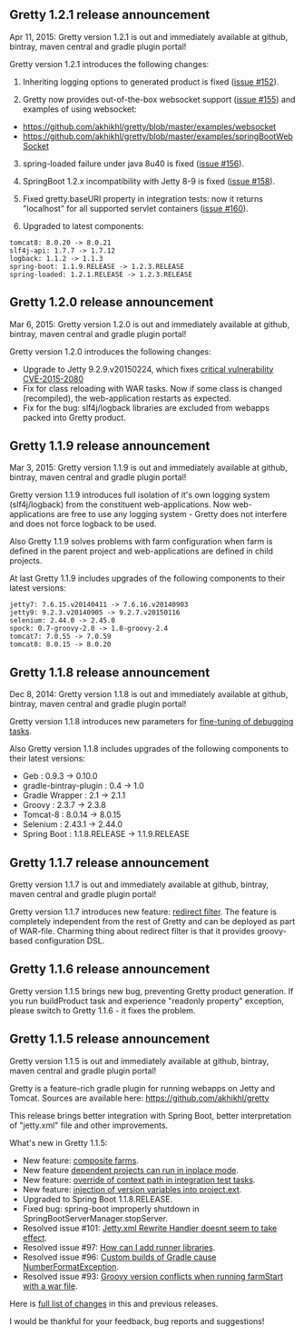 ## Gretty 1.2.1 release announcement

Apr 11, 2015: Gretty version 1.2.1 is out and immediately available at github, bintray, maven central and gradle plugin portal!

Gretty version 1.2.1 introduces the following changes:

1. Inheriting logging options to generated product is fixed ([issue #152](https://github.com/akhikhl/gretty/issues/152)).

2. Gretty now provides out-of-the-box websocket support ([issue #155](https://github.com/akhikhl/gretty/issues/155)) and examples of using websocket:
  * https://github.com/akhikhl/gretty/blob/master/examples/websocket
  * https://github.com/akhikhl/gretty/blob/master/examples/springBootWebSocket

3. spring-loaded failure under java 8u40 is fixed ([issue #156](https://github.com/akhikhl/gretty/issues/156)).

4. SpringBoot 1.2.x incompatibility with Jetty 8-9 is fixed ([issue #158](https://github.com/akhikhl/gretty/issues/158)).

5. Fixed gretty.baseURI property in integration tests: now it returns "localhost" for all supported servlet containers ([issue #160](https://github.com/akhikhl/gretty/issues/160)).

6. Upgraded to latest components:

```
tomcat8: 8.0.20 -> 8.0.21
slf4j-api: 1.7.7 -> 1.7.12
logback: 1.1.2 -> 1.1.3
spring-boot: 1.1.9.RELEASE -> 1.2.3.RELEASE
spring-loaded: 1.2.1.RELEASE -> 1.2.3.RELEASE
```

## Gretty 1.2.0 release announcement

Mar 6, 2015: Gretty version 1.2.0 is out and immediately available at github, bintray, maven central and gradle plugin portal!

Gretty version 1.2.0 introduces the following changes:

* Upgrade to Jetty 9.2.9.v20150224, which fixes [critical vulnerability CVE-2015-2080](https://github.com/eclipse/jetty.project/blob/master/advisories/2015-02-24-httpparser-error-buffer-bleed.md)
* Fix for class reloading with WAR tasks. Now if some class is changed (recompiled), the web-application restarts as expected.
* Fix for the bug: slf4j/logback libraries are excluded from webapps packed into Gretty product.

## Gretty 1.1.9 release announcement

Mar 3, 2015: Gretty version 1.1.9 is out and immediately available at github, bintray, maven central and gradle plugin portal!

Gretty version 1.1.9 introduces full isolation of it's own logging system (slf4j/logback)
from the constituent web-applications. Now web-applications are free to use any logging system -
Gretty does not interfere and does not force logback to be used.

Also Gretty 1.1.9 solves problems with farm configuration when farm is defined in the parent project
and web-applications are defined in child projects.

At last Gretty 1.1.9 includes upgrades of the following components to their latest versions:

```
jetty7: 7.6.15.v20140411 -> 7.6.16.v20140903
jetty9: 9.2.3.v20140905 -> 9.2.7.v20150116
selenium: 2.44.0 -> 2.45.0
spock: 0.7-groovy-2.0 -> 1.0-groovy-2.4
tomcat7: 7.0.55 -> 7.0.59
tomcat8: 8.0.15 -> 8.0.20
```

## Gretty 1.1.8 release announcement

Dec 8, 2014: Gretty version 1.1.8 is out and immediately available at github, bintray, maven central and gradle plugin portal!

Gretty version 1.1.8 introduces new parameters for [fine-tuning of debugging tasks](http://akhikhl.github.io/gretty-doc/Debugger-support.html#_fine_tuning).

Also Gretty version 1.1.8 includes upgrades of the following components to their latest versions:

- Geb : 0.9.3 -> 0.10.0
- gradle-bintray-plugin : 0.4 -> 1.0
- Gradle Wrapper : 2.1 -> 2.1.1
- Groovy : 2.3.7 -> 2.3.8
- Tomcat-8 : 8.0.14 -> 8.0.15
- Selenium : 2.43.1 -> 2.44.0
- Spring Boot : 1.1.8.RELEASE -> 1.1.9.RELEASE

## Gretty 1.1.7 release announcement

Gretty version 1.1.7 is out and immediately available at github, bintray, maven central and gradle plugin portal!

Gretty version 1.1.7 introduces new feature: [redirect filter](http://akhikhl.github.io/gretty-doc/Redirect-filter.html). 
The feature is completely independent from the rest of Gretty and can be deployed as part of WAR-file. 
Charming thing about redirect filter is that it provides groovy-based configuration DSL.

## Gretty 1.1.6 release announcement

Gretty version 1.1.5 brings new bug, preventing Gretty product generation.
If you run buildProduct task and experience "readonly property" exception,
please switch to Gretty 1.1.6 - it fixes the problem.

## Gretty 1.1.5 release announcement

Gretty version 1.1.5 is out and immediately available at github, bintray, maven central and gradle plugin portal!

Gretty is a feature-rich gradle plugin for running webapps on Jetty and Tomcat. Sources are available here:
https://github.com/akhikhl/gretty

This release brings better integration with Spring Boot, better interpretation of "jetty.xml" file and other improvements.

What's new in Gretty 1.1.5:

- New feature: [composite farms](http://akhikhl.github.io/gretty-doc/Composite-farms.html).
- New feature [dependent projects can run in inplace mode](http://akhikhl.github.io/gretty-doc/Hot-deployment.html#_dependencyprojectsinplaceserve).
- New feature: [override of context path in integration test tasks](http://akhikhl.github.io/gretty-doc/Override-context-path-in-integration-test-tasks.html).
- New feature: [injection of version variables into project.ext](http://akhikhl.github.io/gretty-doc/Injection-of-version-variables.html).
- Upgraded to Spring Boot 1.1.8.RELEASE.
- Fixed bug: spring-boot improperly shutdown in SpringBootServerManager.stopServer.
- Resolved issue #101: [Jetty.xml Rewrite Handler doesnt seem to take effect](https://github.com/akhikhl/gretty/issues/101).
- Resolved issue #97: [How can I add runner libraries](https://github.com/akhikhl/gretty/issues/97).
- Resolved issue #96: [Custom builds of Gradle cause NumberFormatException](https://github.com/akhikhl/gretty/issues/96).
- Resolved issue #93: [Groovy version conflicts when running farmStart with a war file](https://github.com/akhikhl/gretty/issues/93).

Here is [full list of changes](https://github.com/akhikhl/gretty/blob/master/changes.md) in this and previous releases.

I would be thankful for your feedback, bug reports and suggestions!
